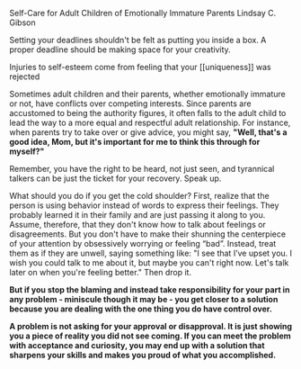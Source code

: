       

  

Self-Care for Adult Children of Emotionally Immature Parents
Lindsay C. Gibson

      

Setting your deadlines shouldn't be felt as putting you inside a box. A proper deadline should be making space for your creativity.

Injuries to self-esteem come from feeling that your [[uniqueness]] was rejected

Sometimes adult children and their parents, whether emotionally immature or not, have conflicts over competing interests. Since parents are accustomed to being the authority figures, it often falls to the adult child to lead the way to a more equal and respectful adult relationship. For instance, when parents try to take over or give advice, you might say, **"Well, that's a good idea, Mom, but it's important for me to think this through for myself?"**

Remember, you have the right to be heard, not just seen, and tyrannical talkers can be just the ticket for your recovery. Speak up.

What should you do if you get the cold shoulder? First, realize that the person is using behavior instead of words to express their feelings. They probably learned it in their family and are just passing it along to you. Assume, therefore, that they don't know how to talk about feelings or disagreements. But you don't have to make their shunning the centerpiece of your attention by obsessively worrying or feeling “bad”. Instead, treat them as if they are unwell, saying something like: "I see that I’ve upset you. I wish you could talk to me about it, but maybe you can't right now. Let's talk later on when you're feeling better." Then drop it.

**But if you stop the blaming and instead take responsibility for your part in any problem - miniscule though it may be - you get closer to a solution because you are dealing with the one thing you do have control over.**

**A problem is not asking for your approval or disapproval. It is just showing you a piece of reality you did not see coming. If you can meet the problem with acceptance and curiosity, you may end up with a solution that sharpens your skills and makes you proud of what you accomplished.**